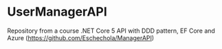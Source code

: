 # UserManagerAPI

Repository from a course .NET Core 5 API with DDD pattern, EF Core and Azure (https://github.com/Eschechola/ManagerAPI)
